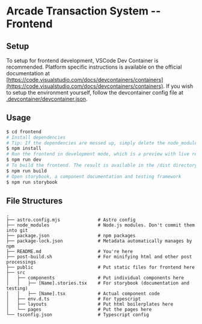 # Arcade Transaction System -- Frontend

## Setup

To setup for frontend development, VSCode Dev Container is recommended. Platform specific instructions is available on the official documentation at [https://code.visualstudio.com/docs/devcontainers/containers](https://code.visualstudio.com/docs/devcontainers/containers). If you wish to setup the environment yourself, follow the devcontainer config file at [.devcontainer/devcontainer.json](.devcontainer/devcontainer.json).

## Usage

```sh
$ cd frontend
# Install dependencies
# Tip: If the dependencies are messed up, simply delete the node_module folder.
$ npm install
# Run the frontend in development mode, which is a preview with live reload.
$ npm run dev
# To build the frontend. The result is available in the /dist directory
$ npm run build
# Open storybook, a component documentation and testing framework
$ npm run storybook
```

## File Structures

```
.
├── astro.config.mjs              # Astro config
├── node_modules                  # Node.js modules. Don't commit them into git
├── package.json                  # npm packages
├── package-lock.json             # Metadata automatically manages by npm
├── README.md                     # You're here
├── post-build.sh                 # For minifying html and other post processings
├── public                        # Put static files for frontend here
├── src					
│   ├── components                # Put individual components here
│   │   ├── [Name].stories.tsx    # For storybook (documentation and testing)
│   │   ├── [Name].tsx            # Actual component code
│   ├── env.d.ts                  # For typescript
│   ├── layouts                   # Put html boilerplates here
│   └── pages                     # Put the pages here
└── tsconfig.json                 # Typescript config
```
